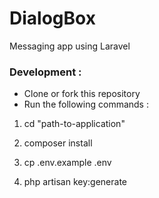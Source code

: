 # DialogBox
Messaging app using Laravel

### Development :

- Clone or fork this repository
- Run the following commands :

1. cd "path-to-application"

2. composer install

3. cp .env.example .env

4. php artisan key:generate
